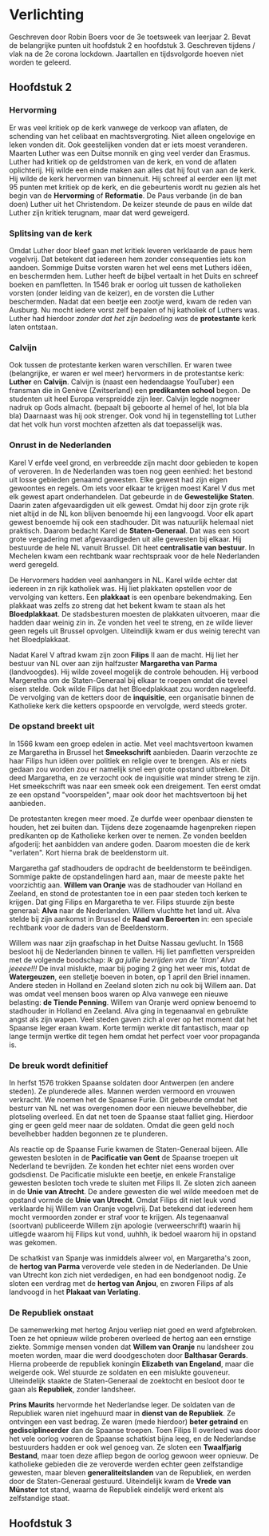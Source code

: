 # Verlichting

Geschreven door Robin Boers voor de 3e toetsweek van leerjaar 2. Bevat de belangrijke punten uit hoofdstuk 2 en hoofdstuk 3. Geschreven tijdens / vlak na de 2e corona lockdown. Jaartallen en tijdsvolgorde hoeven niet worden te geleerd.

## Hoofdstuk 2

### Hervorming

Er was veel kritiek op de kerk vanwege de verkoop van aflaten, de schending van het celibaat en machtsvergroting. Niet alleen ongelovige en leken vonden dit. Ook geestelijken vonden dat er iets moest veranderen. Maarten Luther was een Duitse monnik en ging veel verder dan Erasmus. Luther had kritiek op de geldstromen van de kerk, en vond de aflaten oplichterij. Hij wilde een einde maken aan alles dat hij fout van aan de kerk. Hij wilde de kerk hervormen van binnenuit. Hij schreef al eerder een lijt met 95 punten met kritiek op de kerk, en die gebeurtenis wordt nu gezien als het begin van de **Hervorming** of **Reformatie**. De Paus verbande (in de ban doen) Luther uit het Christendom. De keizer steunde de paus en wilde dat Luther zijn kritiek terugnam, maar dat werd geweigerd.

### Splitsing van de kerk

Omdat Luther door bleef gaan met kritiek leveren verklaarde de paus hem vogelvrij. Dat betekent dat iedereen hem zonder consequenties iets kon aandoen. Sommige Duitse vorsten waren het wel eens met Luthers idëen, en beschermden hem. Luther heeft de bijbel vertaalt in het Duits en schreef boeken en pamfletten. In 1546 brak er oorlog uit tussen de katholieken vorsten (onder leiding van de keizer), en de vorsten die Luther beschermden. Nadat dat een beetje een zootje werd, kwam de reden van Ausburg. Nu mocht iedere vorst zelf bepalen of hij katholiek of Luthers was. Luther had hierdoor _zonder dat het zijn bedoeling was_ de **protestante** kerk laten ontstaan.

### Calvijn

Ook tussen de protestante kerken waren verschillen. Er waren twee (belangrijke, er waren er wel meer) hervormers in de protestantse kerk: **Luther** en **Calvijn**. Calvijn is (naast een hedendaagse YouTuber) een fransman die in Genève (Zwitserland) een **predikanten school** begon. De studenten uit heel Europa verspreidde zijn leer. Calvijn legde nogmeer nadruk op Gods almacht. (bepaalt bij geboorte al hemel of hel, lot bla bla bla) Daarnaast was hij ook strenger. Ook vond hij in tegenstelling tot Luther dat het volk hun vorst mochten afzetten als dat toepasselijk was.

### Onrust in de Nederlanden

Karel V erfde veel grond, en verbreedde zijn macht door gebieden te kopen of veroveren. In de Nederlanden was toen nog geen eenhied: het bestond uit losse gebieden genaamd gewesten. Elke gewest had zijn eigen gewoontes en regels. Om iets voor elkaar te krijgen moest Karel V dus met elk gewest apart onderhandelen. Dat gebeurde in de **Gewestelijke Staten**. Daarin zaten afgevaardigden uit elk gewest. Omdat hij door zijn grote rijk niet altijd in de NL kon blijven benoemde hij een langvoogd. Voor elk apart gewest benoemde hij ook een stadhouder. Dit was natuurlijk helemaal niet praktisch. Daarom bedacht Karel de **Staten-Generaal**. Dat was een soort grote vergadering met afgevaardigeden uit alle gewesten bij elkaar. Hij bestuurde de hele NL vanuit Brussel. Dit heet **centralisatie van bestuur**. In Mechelen kwam een rechtbank waar rechtspraak voor de hele Nederlanden werd geregeld.

De Hervormers hadden veel aanhangers in NL. Karel wilde echter dat iedereen in zn rijk katholiek was. Hij liet plakkaten opstellen voor de vervolging van ketters. Een **plakkaat** is een openbare bekendmaking. Een plakkaat was zelfs zo streng dat het bekent kwam te staan als het **Bloedplakkaat**. De stadsbesturen moesten de plakkaten uitvoeren, maar die hadden daar weinig zin in. Ze vonden het veel te streng, en ze wilde liever geen regels uit Brussel opvolgen. Uiteindlijk kwam er dus weinig terecht van het Bloedplakkaat.

Nadat Karel V aftrad kwam zijn zoon **Filips** II aan de macht. Hij liet her bestuur van NL over aan zijn halfzuster **Margaretha van Parma** (landvoogdes). Hij wilde zoveel mogelijk de controle behouden. Hij verbood Margeretha om de Staten-Generaal bij elkaar te roepen omdat die teveel eisen stelde. Ook wilde Filips dat het Bloedplakkaat zou worden nageleefd. De vervolging van de ketters door de **inquisitie**, een organisatie binnen de Katholieke kerk die ketters opspoorde en vervolgde, werd steeds groter.

### De opstand breekt uit

In 1566 kwam een groep edelen in actie. Met veel machtsvertoon kwamen ze Margaretha in Brussel het **Smeekschrift** aanbieden. Daarin verzochte ze haar Filips hun idëen over politiek en religie over te brengen. Als er niets gedaan zou worden zou er namelijk snel een grote opstand uitbreken. Dit deed Margaretha, en ze verzocht ook de inquisitie wat minder streng te zijn. Het smeekschrift was naar een smeek ook een dreigement. Ten eerst omdat ze een opstand "voorspelden", maar ook door het machtsvertoon bij het aanbieden.

De protestanten kregen meer moed. Ze durfde weer openbaar diensten te houden, het zei buiten dan. Tijdens deze zogenaamde hagenpreken riepen predikanten op de Katholieke kerken over te nemen. Ze vonden beelden afgoderij: het aanbidden van andere goden. Daarom moesten die de kerk "verlaten". Kort hierna brak de beeldenstorm uit.

Margaretha gaf stadhouders de opdracht de beeldenstorm te beëindigen. Sommige pakte de opstandelingen hard aan, maar de meeste pakte het voorzichtig aan. **Willem van Oranje** was de stadhouder van Holland en Zeeland, en stond de protestanten toe in een paar steden toch kerken te krijgen. Dat ging Filips en Margaretha te ver. Filips stuurde zijn beste generaal: **Alva** naar de Nederlanden. Willem vluchtte het land uit. Alva stelde bij zijn aankomst in Brussel de **Raad van Beroerten** in: een speciale rechtbank voor de daders van de Beeldenstorm.

Willem was naar zijn graafschap in het Duitse Nassau gevlucht. In 1568 besloot hij de Nederlanden binnen te vallen. Hij liet pamfletten verspreiden met de volgende boodschap: _Ik ga jullie bevrijden van de 'tiran' Alva jeeeee!!!_ De inval mislukte, maar bij poging 2 ging het weer mis, totdat de **Watergeuzen**, een stelletje boeven in boten, op 1 april den Briel innamen. Andere steden in Holland en Zeeland sloten zich nu ook bij Willem aan. Dat was omdat veel mensen boos waren op Alva vanwege een nieuwe belasting: **de Tiende Penning**. Willem van Oranje werd opniew benoemd to stadhouder in Holland en Zeeland. Alva ging in tegenaanval en gebruikte angst als zijn wapen. Veel steden gaven zich al over op het moment dat het Spaanse leger eraan kwam. Korte termijn werkte dit fantastisch, maar op lange termijn wertke dit tegen hem omdat het perfect voer voor propaganda is.

### De breuk wordt definitief

In herfst 1576 trokken Spaanse soldaten door Antwerpen (en andere steden). Ze plunderede alles. Mannen werden vermoord en vrouwen verkracht. We noemen het de Spaanse Furie. Dit gebeurde omdat het besturr van NL net was overgenomen door een nieuwe bevelhebber, die plotseling overleed. En dat net toen de Spaanse staat falliet ging. Hierdoor ging er geen geld meer naar de soldaten. Omdat die geen geld noch bevelhebber hadden begonnen ze te plunderen.

Als reactie op de Spaanse Furie kwamen de Staten-Generaal bijeen. Alle gewesten besloten in de **Pacificatie van Gent** de Spaanse troepen uit Nederland te bevrijden. Ze konden het echter niet eens worden over godsdienst. De Pacificatie mislukte een beetje, en enkele Franstalige gewesten besloten toch vrede te sluiten met Filips II. Ze sloten zich aaneen in de **Unie van Atrecht**. De andere gewesten die wel wilde meedoen met de opstand vormde de **Unie van Utrecht**. Omdat Filips dit niet leuk vond verklaarde hij Willem van Oranje vogelvrij. Dat betekend dat iedereen hem mocht vermoorden zonder er straf voor te krijgen. Als tegenaanval (soortvan) publiceerde Willem zijn apologie (verweerschrift) waarin hij uitlegde waarom hij Filips kut vond, uuhhh, ik bedoel waarom hij in opstand was gekomen.

De schatkist van Spanje was inmiddels alweer vol, en Margaretha's zoon, de **hertog van Parma** veroverde vele steden in de Nederlanden. De Unie van Utrecht kon zich niet verdedigen, en had een bondgenoot nodig. Ze sloten een verdrag met de **hertog van Anjou**, en zworen Filips af als landvoogd in het **Plakaat van Verlating**.

### De Republiek onstaat

De samenwerking met hertog Anjou verliep niet goed en werd afgtebroken. Toen ze het opnieuw wilde proberen overleed de hertog aan een ernstige ziekte. Sommige mensen vonden dat **Willem van Oranje** nu landsheer zou moeten worden, maar die werd doodgeschoten door **Balthasar Gerards**. Hierna probeerde de republiek koningin **Elizabeth van Engeland**, maar die weigerde ook. Wel stuurde ze soldaten en een mislukte gouveneur. Uiteindelijk staakte de Staten-Generaal de zoektocht en besloot door te gaan als **Republiek**, zonder landsheer.

**Prins Maurits** hervormde het Nederlandse leger. De soldaten van de Republiek waren niet ingehuurd maar in **dienst van de Republiek**. Ze ontvingen een vast bedrag. Ze waren (mede hierdoor) **beter getraind** en **gedisciplineerder** dan de Spaanse troepen. Toen Filips II overleed was door het vele oorlog voeren de Spaanse schatkist bijna leeg, en de Nederlandse bestuurders hadden er ook wel genoeg van. Ze sloten een **Twaalfjarig Bestand**, maar toen deze afliep begon de oorlog gewoon weer opnieuw. De katholieke gebieden die ze veroverde werden echter geen zelfstandige gewesten, maar bleven **generaliteitslanden** van de Republiek, en werden door de Staten-Generaal gestuurd. Uiteindelijk kwam de **Vrede van Münster** tot stand, waarna de Republiek eindelijk werd erkent als zelfstandige staat.

## Hoofdstuk 3
